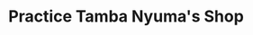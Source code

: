 ---
title: "Practice Tamba Nyuma's Shop"
url: /kailahun/practice-tamba-nyumas-shop/
shop: convenience
---